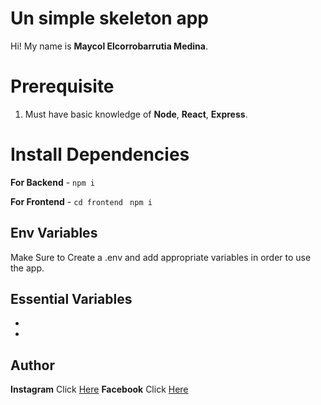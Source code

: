# Un simple skeleton app

Hi! My name is **Maycol Elcorrobarrutia Medina**.

# Prerequisite

1.  Must have basic knowledge of **Node**, **React**, **Express**.

# Install Dependencies

**For Backend** - `npm i`

**For Frontend** - `cd frontend` ` npm i`

## Env Variables

Make Sure to Create a .env and add appropriate variables in order to use the app.

## **Essential Variables**

-
-

## Author

**Instagram** Click [Here](https://www.instagram.com/maycol0428)
**Facebook** Click [Here](https://www.facebook.com/maycolchristian.em)
